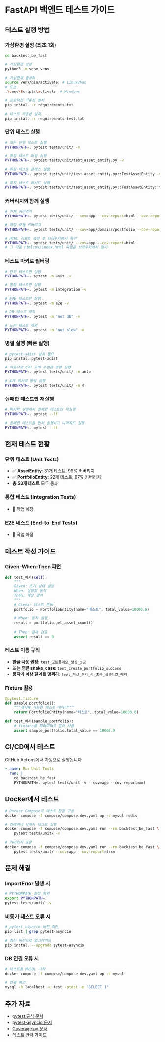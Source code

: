 # FastAPI 백엔드 테스트 가이드

## 테스트 실행 방법

### 가상환경 설정 (최초 1회)

```bash
cd backtest_be_fast

# 가상환경 생성
python3 -m venv venv

# 가상환경 활성화
source venv/bin/activate  # Linux/Mac
# 또는
.\venv\Scripts\activate  # Windows

# 프로덕션 의존성 설치
pip install -r requirements.txt

# 테스트 의존성 설치
pip install -r requirements-test.txt
```

### 단위 테스트 실행

```bash
# 모든 단위 테스트 실행
PYTHONPATH=. pytest tests/unit/ -v

# 특정 테스트 파일 실행
PYTHONPATH=. pytest tests/unit/test_asset_entity.py -v

# 특정 테스트 클래스 실행
PYTHONPATH=. pytest tests/unit/test_asset_entity.py::TestAssetEntity -v

# 특정 테스트 메서드 실행
PYTHONPATH=. pytest tests/unit/test_asset_entity.py::TestAssetEntity::test_자산_생성_성공 -v
```

### 커버리지와 함께 실행

```bash
# 전체 커버리지
PYTHONPATH=. pytest tests/unit/ --cov=app --cov-report=html --cov-report=term

# 특정 모듈 커버리지
PYTHONPATH=. pytest tests/unit/ --cov=app/domains/portfolio --cov-report=term-missing

# HTML 리포트 생성 후 브라우저에서 확인
PYTHONPATH=. pytest tests/unit/ --cov=app --cov-report=html
# 그 다음 htmlcov/index.html 파일을 브라우저에서 열기
```

### 테스트 마커로 필터링

```bash
# 단위 테스트만 실행
PYTHONPATH=. pytest -m unit -v

# 통합 테스트만 실행
PYTHONPATH=. pytest -m integration -v

# E2E 테스트만 실행
PYTHONPATH=. pytest -m e2e -v

# DB 테스트 제외
PYTHONPATH=. pytest -m "not db" -v

# 느린 테스트 제외
PYTHONPATH=. pytest -m "not slow" -v
```

### 병렬 실행 (빠른 실행)

```bash
# pytest-xdist 설치 필요
pip install pytest-xdist

# 자동으로 CPU 코어 수만큼 병렬 실행
PYTHONPATH=. pytest tests/unit/ -n auto

# 4개 워커로 병렬 실행
PYTHONPATH=. pytest tests/unit/ -n 4
```

### 실패한 테스트만 재실행

```bash
# 마지막 실행에서 실패한 테스트만 재실행
PYTHONPATH=. pytest --lf

# 실패한 테스트를 먼저 실행하고 나머지도 실행
PYTHONPATH=. pytest --ff
```

## 현재 테스트 현황

### 단위 테스트 (Unit Tests)

- ✅ **AssetEntity**: 31개 테스트, 99% 커버리지
- ✅ **PortfolioEntity**: 22개 테스트, 97% 커버리지
- **총 53개 테스트** 모두 통과

### 통합 테스트 (Integration Tests)

- 🚧 작업 예정

### E2E 테스트 (End-to-End Tests)

- 🚧 작업 예정

## 테스트 작성 가이드

### Given-When-Then 패턴

```python
def test_예시(self):
    """
    Given: 초기 상태 설명
    When: 실행할 동작
    Then: 예상 결과
    """
    # Given: 테스트 준비
    portfolio = PortfolioEntity(name="테스트", total_value=10000.0)
    
    # When: 동작 실행
    result = portfolio.get_asset_count()
    
    # Then: 결과 검증
    assert result == 0
```

### 테스트 이름 규칙

- **한글 사용 권장**: `test_포트폴리오_생성_성공`
- 또는 **영문 snake_case**: `test_create_portfolio_success`
- **동작과 예상 결과를 명확히**: `test_자산_추가_시_중복_심볼이면_에러`

### Fixture 활용

```python
@pytest.fixture
def sample_portfolio():
    """재사용 가능한 테스트 데이터"""
    return PortfolioEntity(name="테스트", total_value=10000.0)

def test_예시(sample_portfolio):
    # fixture를 파라미터로 받아 사용
    assert sample_portfolio.total_value == 10000.0
```

## CI/CD에서 테스트

GitHub Actions에서 자동으로 실행됩니다:

```yaml
- name: Run Unit Tests
  run: |
    cd backtest_be_fast
    PYTHONPATH=. pytest tests/unit -v --cov=app --cov-report=xml
```

## Docker에서 테스트

```bash
# Docker Compose로 테스트 환경 구성
docker compose -f compose/compose.dev.yaml up -d mysql redis

# 컨테이너 내에서 테스트 실행
docker compose -f compose/compose.dev.yaml run --rm backtest_be_fast \
    pytest tests/unit/ -v

# 커버리지 포함
docker compose -f compose/compose.dev.yaml run --rm backtest_be_fast \
    pytest tests/unit/ --cov=app --cov-report=term
```

## 문제 해결

### ImportError 발생 시

```bash
# PYTHONPATH 설정 확인
export PYTHONPATH=.
pytest tests/unit/ -v
```

### 비동기 테스트 오류 시

```bash
# pytest-asyncio 버전 확인
pip list | grep pytest-asyncio

# 최신 버전으로 업그레이드
pip install --upgrade pytest-asyncio
```

### DB 연결 오류 시

```bash
# 테스트용 MySQL 시작
docker compose -f compose/compose.dev.yaml up -d mysql

# 연결 확인
mysql -h localhost -u test -ptest -e "SELECT 1"
```

## 추가 자료

- [pytest 공식 문서](https://docs.pytest.org/)
- [pytest-asyncio 문서](https://pytest-asyncio.readthedocs.io/)
- [Coverage.py 문서](https://coverage.readthedocs.io/)
- [테스트 전략 가이드](./docs/05-Test-Strategy.md)
